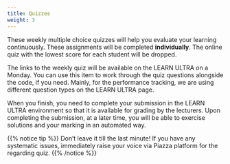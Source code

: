 ```yaml
---
title: Quizzes
weight: 3
---
```


These weekly multiple choice quizzes will help you evaluate your learning continuously. These assignments will be completed __individually__. The online quiz with the lowest score for each student will be dropped. 

The links to the weekly quiz will be available on the LEARN ULTRA on a Monday. You can use this item to work through the quiz questions alongside the code, if you need. Mainly, for the performance tracking, we are using different question types on the LEARN ULTRA page. 

When you finish, you need to complete your submission in the LEARN ULTRA environment so that it is available for grading by the lecturers. Upon completing the submission, at a later time, you will be able to exercise solutions and your marking in an automated way.

{{% notice tip %}}
Don’t leave it till the last minute! If you have any systematic issues, immediately raise your voice via Piazza platform for the regarding quiz. 
{{% /notice %}}